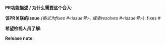 <!-- 感谢您的合入申请! -->

**PR功能描述 / 为什么需要这个合入**:

**该PR关联的issue** *(格式为fixes #<issue号>, 或者resolves #<issue号>)*: fixes #

**希望检视人员了解**:

**Release note**:
<!--  Steps to write your release note:
1. Use the release-note-* labels to set the release note state (if you have access)
2. Enter your extended release note in the below block; leaving it blank means using the PR title as the release note. If no release note is required, just write `NONE`.
-->
```release-note
```
